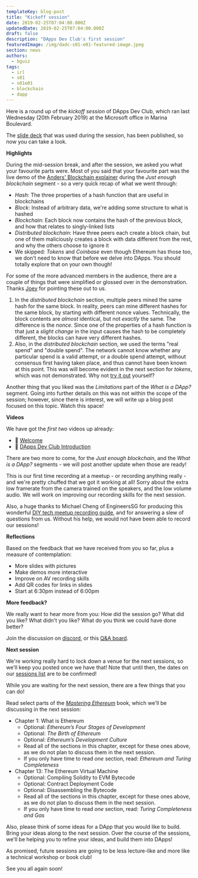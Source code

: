 ```yaml
---
templateKey: blog-post
title: "Kickoff session"
date: 2019-02-25T07:04:00.000Z
updatedDate: 2019-02-25T07:04:00.000Z
draft: false
description: "DApps Dev Club's first session"
featuredImage: /img/dadc-s01-e01-featured-image.jpeg
section: news
authors:
  - bguiz
tags:
  - irl
  - s01
  - s01e01
  - blockchain
  - dapp
---
```


Here is a round up of the *kickoff session* of DApps Dev Club,
which ran last Wednesday (20th February 2019) at the Microsoft office in Marina Boulevard.

The [slide deck](https://dappsdev.org/deck/s01e01/) that was used during the session, has been published, so now you can take a look.

<!-- excerpt -->

**Highlights**

During the mid-session break, and after the session, we asked you what your favourite parts were. Most of you said that your favourite part was the live demo of the [Anders' Blockchain explainer](https://anders.com/blockchain/) during the *Just enough blockchain* segment - so a very quick recap of what we went through:

- *Hash*: The three properties of a hash function that are useful in blockchains
- *Block*: Instead of arbitrary data, we're adding some structure to what is hashed
- *Blockchain*: Each block now contains the hash of the previous block, and how that relates to singly-linked lists
- *Distributed blockchain*: Have three peers each create a block chain, but one of them maliciously creates a block with data different from the rest, and why the others choose to ignore it
- We skipped: *Tokens* and *Coinbase* even though Ethereum has those too, we don't need to know that before we delve into DApps. You should totally explore that on your own though!

For some of the more advanced members in the audience, there are a couple of things that were simplified or glossed over in the demonstration. Thanks [Joey](https://twitter.com/joeytwiddle) for pointing these out to us.

1. In the *distributed blockchain* section, multiple peers mined the same hash for the same block. In reality, peers can mine different hashes for the same block, by starting with different nonce values. Technically, the block contents are *almost* identical, but not *exactly* the same. The difference is the *nonce*. Since one of the properties of a hash function is that just a *slight change* in the input causes the hash to be completely different, the blocks can have very different hashes.
2. Also, in the *distributed blockchain* section, we used the terms "real spend" and "double spend". The network cannot know whether any particular spend is a valid attempt, or a double spend attempt, without consensus first having taken place, and thus cannot have been known at this point. This was will become evident in the next section for *tokens*, which was not demonstrated. Why not [try it out](https://anders.com/blockchain/tokens.html) yourself?

Another thing that you liked was the *Limitations* part of the *What is a DApp?* segment. Going into further details on this was not within the scope of the session; however, since there is interest, we will write up a blog post focused on this topic. Watch this space!

**Videos**

We have got the *first two* videos up already:

- 🎥  [Welcome](https://www.youtube.com/watch?v=-cCnIXIfULo)
- 🎥  [DApps Dev Club Introduction](https://www.youtube.com/watch?v=E-T7uLup2Js)

There are two more to come, for the *Just enough blockchain*, and the *What is a DApp?* segments - we will post another update when those are ready!

This is our first time recording at a meetup - or recording anything really -  and we're pretty chuffed that we got it working at all! Sorry about the extra low framerate from the camera trained on the speakers, and the low volume audio. We will work on improving our recording skills for the next session.

Also, a huge thanks to Michael Cheng of EngineersSG for producing this wonderful [DIY tech meetup recording guide](https://github.com/engineersftw/gitwiki), and for answering a slew of questions from us. Without his help, we would not have been able to record our sessions!

**Reflections**

Based on the feedback that we have received from you so far, plus a measure of contemplation:

- More slides with pictures
- Make demos more interactive
- Improve on AV recording skills
- Add QR codes for links in slides
- Start at 6:30pm instead of 6:00pm

**More feedback?**

We really want to hear more from you: How did the session go? What did you like? What didn't you like? What do you think we could have done better?

Join the discussion on [discord](https://discordapp.com/invite/eM9Vv7P), or this [Q&A board](https://app2.sli.do/event/awgvs53v/live/questions).

**Next session**

We're working really hard to lock down a venue for the next sessions, so we'll keep you posted once we have that! Note that until then, the dates on our [sessions list](https://dappsdev.org/sessions/) are to be confirmed!

While you are waiting for the next session, there are a few things that you can do!

Read select parts of the [*Mastering Ethereum*](https://github.com/ethereumbook/ethereumbook) book, which we'll be discussing in the next session:
  - Chapter 1: What is Ethereum
    - Optional: *Ethereum’s Four Stages of Development*
    - Optional: *The Birth of Ethereum*
    - Optional: *Ethereum’s Development Culture*
    - Read all of the sections in this chapter, except for these ones above, as we do not plan to discuss them in the next session.
    - If you only have time to read *one* section, read: *Ethereum and Turing Completeness*
  - Chapter 13: The Ethereum Virtual Machine
    - Optional: Compiling Solidity to EVM Bytecode
    - Optional: Contract Deployment Code
    - Optional: Disassembling the Bytecode
    - Read all of the sections in this chapter, except for these ones above, as we do not plan to discuss them in the next session.
    - If you only have time to read *one* section, read: *Turing Completeness and Gas*

Also, please think of some ideas for a DApp that you would like to build. Bring your ideas along to the next session. Over the course of the sessions, we'll be helping you to refine your ideas, and build them into DApps!

As promised, future sessions are going to be less lecture-like and more
like a technical workshop or book club!

See you all again soon!
